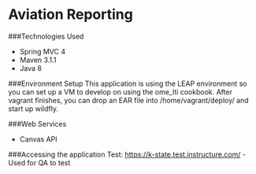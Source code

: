 Aviation Reporting
==========


###Technologies Used
<ul>
<li>Spring MVC 4
<li>Maven 3.1.1
<li>Java 8
</ul>

###Environment Setup
This application is using the LEAP environment so you can set up a VM to develop on using the ome_lti cookbook. After vagrant finishes, you can drop an EAR file into /home/vagrant/deploy/ and start up wildfly.

###Web Services
<ul>
<li>Canvas API
</ul>

###Accessing the application
Test: https://k-state.test.instructure.com/ - Used for QA to test
